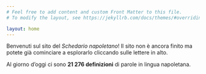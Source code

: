 ```yaml
---
# Feel free to add content and custom Front Matter to this file.
# To modify the layout, see https://jekyllrb.com/docs/themes/#overriding-theme-defaults

layout: home
---
```


Benvenuti sul sito del <i>Schedario napoletano</i>! Il sito non è ancora finito ma potete già cominciare a esplorarlo
cliccando sulle lettere in alto.

Al giorno d’oggi ci sono <b>21&nbsp;276 definizioni</b> di parole in lingua napoletana.
